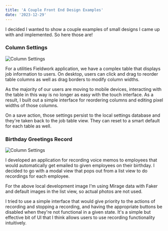 ```yaml
---
title: 'A Couple Front End Design Examples'
date: '2023-12-29'
---
```


I decided I wanted to show a couple examples of small designs I came up with and implemented. So here those are!

### Column Settings

![Column Settings](/images/column_settings.png 'Column Settings')

For a utilities Fieldwork application, we have a complex table that displays job information to users. On desktop, users can click and drag to reorder table columns as well as drag borders to modify column widths.

As the majority of our users are moving to mobile devices, interacting with the table in this way is no longer as easy with the touch interface. As a result, I built out a simple interface for reordering columns and editing pixel widths of those columns.

On a save action, those settings persist to the local settings database and they're taken back to the job table view. They can reset to a smart default for each table as well.

### Birthday Greetings Record

![Column Settings](/images/birthday_greetings_record.png 'Birthday Greetings Record')

I developed an application for recording voice memos to employees that would automatically get emailed to given employees on their birthday. I decided to go with a modal view that pops out from a list view to do recordings for each employee.

For the above local development image I'm using Mirage data with Faker and default images in the list view, so actual photos are not used.

I tried to use a simple interface that would give priority to the actions of recording and stopping a recording, and having the appropriate buttons be disabled when they're not functional in a given state. It's a simple but effective bit of UI that I think allows users to use recording functionality intuitively.
